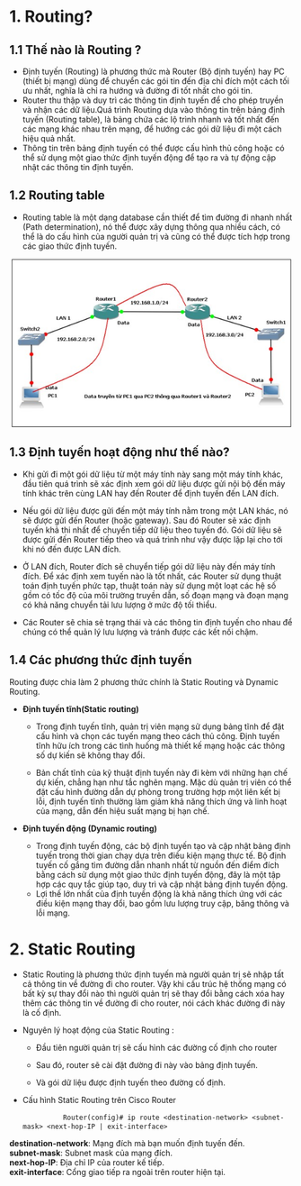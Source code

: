 # 1. Routing?
## 1.1 Thế nào là Routing ?
- Định tuyến (Routing) là phương thức mà Router (Bộ định tuyến) hay PC (thiết bị mạng) dùng để chuyển các gói tin đến địa chỉ đích một cách tối ưu nhất, nghĩa là chỉ ra hướng và đường đi tốt nhất cho gói tin. 
- Router thu thập và duy trì các thông tin định tuyến để cho phép truyền và nhận các dữ liệu.Quá trình Routing dựa vào thông tin trên bảng định tuyến (Routing table), là bảng chứa các lộ trình nhanh và tốt nhất đến các mạng khác nhau trên mạng, để hướng các gói dữ liệu đi một cách hiệu quả nhất.
- Thông tin trên bảng định tuyến có thể được cấu hình thủ công hoặc có thể sử dụng một giao thức định tuyến động để tạo ra và tự động cập nhật các thông tin định tuyến. 

## 1.2 Routing table

- Routing table là một dạng database cần thiết để tìm đường đi nhanh nhất (Path determination), nó thể được xây dựng thông qua nhiều cách, có thể là do cấu hình của người quản trị và cũng có thể được tích hợp trong các giao thức định tuyến.

![alt text](../images/Đường-đi-dữ-liệu.jpg)
## 1.3 Định tuyến hoạt động như thế nào?

- Khi gửi đi một gói dữ liệu từ một máy tính này sang một máy tính khác, đầu tiên quá trình sẽ xác định xem gói dữ liệu được gửi nội bộ đến máy tính khác trên cùng LAN hay đến Router để định tuyến đến LAN đích.
- Nếu gói dữ liệu được gửi đến một máy tính nằm trong một LAN khác, nó sẽ được gửi đến Router (hoặc gateway). Sau đó Router sẽ xác định tuyến khả thi nhất để chuyển tiếp dữ liệu theo tuyến đó. Gói dữ liệu sẽ được gửi đến Router tiếp theo và quá trình như vậy được lặp lại cho tới khi nó đến được LAN đích.

- Ở LAN đích, Router đích sẽ chuyển tiếp gói dữ liệu này đến máy tính đích. Để xác định xem tuyến nào là tốt nhất, các Router sử dụng thuật toán định tuyến phức tạp, thuật toán này sử dụng một loạt các hệ số gồm có tốc độ của môi trường truyền dẫn, số đoạn mạng và đoạn mạng có khả năng chuyển tải lưu lượng ở mức độ tối thiểu.

- Các Router sẽ chia sẻ trạng thái và các thông tin định tuyến cho nhau để chúng có thể quản lý lưu lượng và tránh được các kết nối chậm.

## 1.4 Các phương thức định tuyến 

Routing được chia làm 2 phương thức chính là Static Routing và Dynamic Routing.
- **Định tuyến tĩnh(Static routing)**
    - Trong định tuyến tĩnh, quản trị viên mạng sử dụng bảng tĩnh để đặt cấu hình và chọn các tuyến mạng theo cách thủ công. Định tuyến tĩnh hữu ích trong các tình huống mà thiết kế mạng hoặc các thông số dự kiến sẽ không thay đổi.

    - Bản chất tĩnh của kỹ thuật định tuyến này đi kèm với những hạn chế dự kiến, chẳng hạn như tắc nghẽn mạng. Mặc dù quản trị viên có thể đặt cấu hình đường dẫn dự phòng trong trường hợp một liên kết bị lỗi, định tuyến tĩnh thường làm giảm khả năng thích ứng và linh hoạt của mạng, dẫn đến hiệu suất mạng bị hạn chế.

- **Định tuyến động (Dynamic routing)**
    - Trong định tuyến động, các bộ định tuyến tạo và cập nhật bảng định tuyến trong thời gian chạy dựa trên điều kiện mạng thực tế. Bộ định tuyến cố gắng tìm đường dẫn nhanh nhất từ nguồn đến điểm đích bằng cách sử dụng một giao thức định tuyến động, đây là một tập hợp các quy tắc giúp tạo, duy trì và cập nhật bảng định tuyến động.
    - Lợi thế lớn nhất của định tuyến động là khả năng thích ứng với các điều kiện mạng thay đổi, bao gồm lưu lượng truy cập, băng thông và lỗi mạng.

# 2. Static Routing 

- Static Routing là phương thức định tuyến mà người quản trị sẽ nhập tất cả thông tin về đường đi cho router. Vậy khi cấu trúc hệ thống mạng có bất kỳ sự thay đổi nào thì người quản trị sẽ thay đổi bằng cách xóa hay thêm các thông tin về đường đi cho router, nói cách khác đường đi này là cố định.

- Nguyên lý hoạt động của Static Routing :

    - Đầu tiên người quản trị sẽ cấu hình các đường cố định cho router

    - Sau đó, router sẽ cài đặt đường đi này vào bảng định tuyến.

    - Và gói dữ liệu được định tuyến theo đường cố định.

- Cấu hình Static Routing trên Cisco Router

                Router(config)# ip route <destination-network> <subnet-mask> <next-hop-IP | exit-interface>

**destination-network**: Mạng đích mà bạn muốn định tuyến đến.  
**subnet-mask**: Subnet mask của mạng đích.     
**next-hop-IP**: Địa chỉ IP của router kế tiếp.     
**exit-interface**: Cổng giao tiếp ra ngoài trên router hiện tại.       